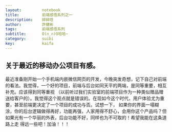 ```yaml
---
layout:     	notebook
title:     	    前端感悟系列之一
description:    碎碎唸
author:     	許健彬
tags:      	    前端感悟系列
subtitle:     	O(∩_∩)O哈哈~
category:     	suibi
key:            kaifa
---
```



## 关于最近的移动办公项目有感。

   最近准备刚开始一个手机端内嵌微信网页的开发，今晚突发奇想，记下自己对前端的看法。我觉得，一个好的项目，前端与后台如同天平的两端，是同等重要，相互补充。应该得到同等重视
  （以前听过我们实验室的前端项目作为一种类似赠品赠送给客户的）。我觉得这个观点就是错误的。在现如今这个时代，用户体验尤为重要，甚至前端更决定了一个项目的成功与否。试想一下，
   如果你的界面一塌糊涂，你的后台逻辑做得再好，功能再强，人家用得不舒心，会用你这个产品吗？但如果光有一个华丽的外表，后台功能不好，同样也为不可取的！希望我能在这条道路上走
   得远一些吧！加油！！！
	   